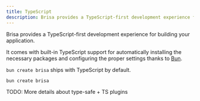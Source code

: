 ```yaml
---
title: TypeScript
description: Brisa provides a TypeScript-first development experience for building your application.
---
```


Brisa provides a TypeScript-first development experience for building your application.

It comes with built-in TypeScript support for automatically installing the necessary packages and configuring the proper settings thanks to [Bun](https://bun.sh/docs/runtime/typescript).

`bun create brisa` ships with TypeScript by default.

```bash filename="Terminal"
bun create brisa
```

TODO: More details about type-safe + TS plugins
